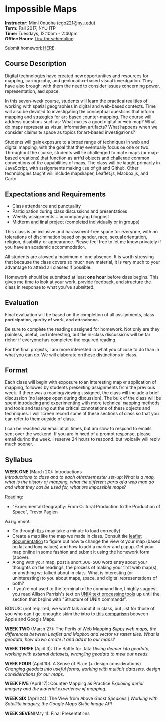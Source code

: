 # Impossible Maps

**Instructor:** Mimi Onuoha  (cgo221@nyu.edu)  
**Term:** Fall 2017, NYU ITP  
**Time:** Tuesdays, 12:10pm - 2:40pm   
**Office Hours:** [Link for scheduling](https://calendar.google.com/calendar/selfsched?sstoken=UUl0bkJBeEw5QmpTfGRlZmF1bHR8MTVmMGJiY2ZkYjkyNWQ0NGQ1Y2YzODliMDQ0MmRlODU)

Submit homework [HERE](https://docs.google.com/forms/d/e/1FAIpQLSfocVAYIRgXef4dXbr-fu3qYdosTLTtE6ZwEQDbkuiJljYWCw/viewform?usp=sf_link). 

## Course Description 

Digital technologies have created new opportunities and resources for mapping, cartography, and geolocation-based visual investigation. They have also brought with them the need to consider issues concerning power, representation, and space.

In this seven-week course, students will learn the practical realities of working with spatial geographies in digital and web-based contexts. Time will also be devoted to investigating the conceptual questions that inform mapping and strategies for art-based counter-mapping. The course will address questions such as: What makes a good digital or web map? What do maps represent as visual information artifacts? What happens when we consider claims to space as topics for art-based investigations?

Students will gain exposure to a broad range of techniques in web and digital mapping, with the goal that they eventually focus on one or two. Throughout the course, students will be challenged to make maps (or map-based creations) that function as artful objects and challenge common conventions of the capabilities of maps. The class will be taught primarily in JavaScript, with assignments making use of git and Github. Other technologies taught will include mapshaper, Leaflet.js, Mapbox.js, and Carto.

## Expectations and Requirements
- Class attendance and punctuality 
- Participation during class discussions and presentations
- Weekly assignments + accompanying blogpost  
- Midterm and final project (completed individually or in groups)

This class is an inclusive and harassment-free space for everyone, with no tolerations of discimination based on gender, race, sexual orientation, religion, disability, or appearance. Please feel free to let me know privately if you have an academic accommodation.  

All students are allowed a maximum of one absence. It is worth stressing that because the class covers so much new material, it is very much to your advantage to attend all classes if possible. 

Homework should be submitted at least **one hour** before class begins. This gives me time to look at your work, provide feedback, and structure the class in response to what you've submitted. 


## Evaluation
Final evaluation will be based on the completion of all assignments, class participation, quality of work, and attendance. 

Be sure to complete the readings assigned for homework. Not only are they painless, useful, and interesting, but the in-class discussions will be far richer if everyone has completed the required reading.   

For the final projects, I am more interested in what you choose to do than in what you can do. We will elaborate on these distinctions in class. 

## Format 
Each class will begin with exposure to an interesting map or application of mapping, followed by students presenting assignments from the previous week. If there was a reading/viewing assigned, the class will include a brief discussion (no laptops open during discussion). The bulk of the class will be spent introducing and experimenting with more technical mapping methods and tools and teasing out the critical connotations of these objects and techniques. I will screen record some of these sections of class so that you can refer to them outside of class.

I can be reached via email at all times, but am slow to respond to emails sent over the weekend. If you are in need of a prompt response, please email during the week. I reserve 24 hours to respond, but typically will reply much sooner. 

## Syllabus
**WEEK ONE** (March 20): Introductions      
*Introductions to class and to each other/semester set-up:  What is a map, what is the history of mapping, what the different parts of a web map do and what they can be used for, what are impossible maps?* 

Reading:

- "Experimental Geography: From Cultural Production to the Production of Space", Trevor Paglen

Assignment:

- Go through [this](http://maptime.io/anatomy-of-a-web-map/#0) (may take a minute to load correctly)
- Create a map like the map we made in class. Consult the [leaflet documentation](http://leafletjs.com/) to figure out how to change the view of your map (based on lat and long values) and how to add a marker and popup. Get your map online in some fashion and submit it using the homework form (above).
- Along with your map, post a short 300-500 word entry about your thoughts on the readings, the process of making your first web map(s), or anything we talked about in class. What is interesting (or uninteresting) to you about maps, space, and digital representations of both? 
- If you're not used to the terminal or the command line, I highly suggest you read Allison Parrish's text on [UNIX text processing tools](http://rwet.decontextualize.com/book/unix/) up until the section that begins with "Structure of UNIX commands".

BONUS: (not required, we won't talk about it in class, but just for those of you who can't get enough): skim the intro to [this comparison](https://www.justinobeirne.com/cartography-comparison) between Apple and Google Maps. 




**WEEK TWO**  (March 27):  The Perils of Web Mapping
*Slippy web maps, the differences between Leaflet and Mapbox and vector vs raster tiles.  What is geodata, how do we create it and add it to our maps?* 


**WEEK THREE** (April 3): The Battle for Data 
*Diving deeper into geodata, working with external datasets, wrangling geodata to meet our needs.*


**WEEK FOUR** (April 10): A Sense of Place (+ design considerations)
*Changing geodata into useful forms, working with multiple datasets, design considerations for our maps.* 


**WEEK FIVE** (April 17): Counter-Mapping as Practice 
*Exploring aerial imagery and the material experience of mapping.* 


**WEEK SIX** (April 24): The View from Above 
*Guest Speakers | Working with Satellite imagery, the Google Maps Static Image API* 


**WEEK SEVEN**(May 1): Final Presentations



